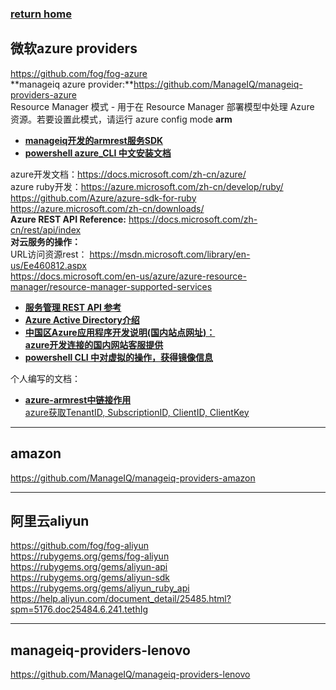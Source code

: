 ###  [**return home**](https://bitbucket.org/yulilong/my_wiki/wiki/Home)     
##  **微软azure providers**    
https://github.com/fog/fog-azure  
**manageiq azure provider:**https://github.com/ManageIQ/manageiq-providers-azure   
Resource Manager 模式 - 用于在 Resource Manager 部署模型中处理 Azure 资源。若要设置此模式，请运行 azure config mode **arm**   
 
* [**manageiq开发的armrest服务SDK**](https://github.com/ManageIQ/azure-armrest/tree/v0.5.2/lib/azure/armrest)      
* [**powershell azure_CLI 中文安装文档**](https://www.azure.cn/documentation/articles/xplat-cli-install/)     

azure开发文档：https://docs.microsoft.com/zh-cn/azure/      
azure ruby开发：https://azure.microsoft.com/zh-cn/develop/ruby/     
https://github.com/Azure/azure-sdk-for-ruby     
https://azure.microsoft.com/zh-cn/downloads/         
**Azure REST API Reference:** https://docs.microsoft.com/zh-cn/rest/api/index       
**对云服务的操作：**      
URL访问资源rest： https://msdn.microsoft.com/library/en-us/Ee460812.aspx         
https://docs.microsoft.com/en-us/azure/azure-resource-manager/resource-manager-supported-services       

* [**服务管理 REST API 参考**](https://msdn.microsoft.com/zh-cn/library/azure/ee460799#Anchor_3)     
* [**Azure Active Directory介绍**](https://msdn.microsoft.com/zh-cn/library/azure/mt168838.aspx)    
* [**中国区Azure应用程序开发说明(国内站点网址)：**](https://www.azure.cn/documentation/articles/developerdifferences/)     
[**azure开发连接的国内网站客服提供**](https://bitbucket.org/yulilong/my_wiki/wiki/azure%E5%BC%80%E5%8F%91%E8%BF%9E%E6%8E%A5%E7%9A%84%E5%9B%BD%E5%86%85%E7%BD%91%E7%AB%99)       
* [**powershell CLI 中对虚拟的操作，获得镜像信息**](https://docs.microsoft.com/en-us/azure/virtual-machines/virtual-machines-linux-cli-ps-findimage?toc=%2fazure%2fvirtual-machines%2flinux%2ftoc.json)     


个人编写的文档：    

* [**azure-armrest中链接作用**](https://bitbucket.org/yulilong/my_wiki/wiki/azure-armrest%E4%B8%AD%E9%93%BE%E6%8E%A5%E4%BD%9C%E7%94%A8)          
[azure获取TenantID, SubscriptionID, ClientID, ClientKey](https://bitbucket.org/yulilong/my_wiki/wiki/azure%E8%8E%B7%E5%8F%96TenantID,%20SubscriptionID,%20ClientID,%20ClientKey)          

       


---------------------------------------------------------------------------------------------------

## **amazon**  

https://github.com/ManageIQ/manageiq-providers-amazon  

---------------------------------------------------------------------------------------------------

## **阿里云aliyun**

https://github.com/fog/fog-aliyun  
https://rubygems.org/gems/fog-aliyun  
https://rubygems.org/gems/aliyun-api  
https://rubygems.org/gems/aliyun-sdk  
https://rubygems.org/gems/aliyun_ruby_api                 
https://help.aliyun.com/document_detail/25485.html?spm=5176.doc25484.6.241.tethIg  

---------------------------------------------------------------------------------------------------

## **manageiq-providers-lenovo**  

https://github.com/ManageIQ/manageiq-providers-lenovo